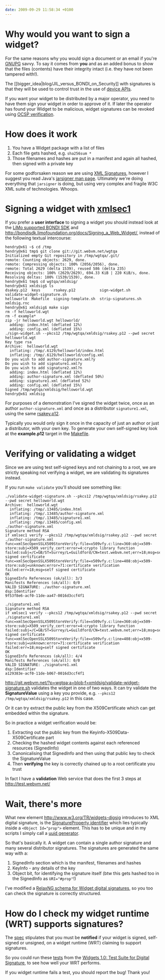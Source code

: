 ```yaml
---
date: 2009-09-29 11:58:34 +0100
---
```


# Why would you want to sign a widget?

For the same reasons why you would sign a document or an email if you're
[GNUPG](http://en.wikipedia.org/wiki/Gnupg) savvy. To say it comes from **you**
and as an added bonus to show that the files (contents) have their integrity
intact (i.e. they have not been tampered with!).

The [[bigger_idea|blog/JIL_versus_BONDI_on_Security]] with signatures is that
they will be used to control trust in the use of [device
APIs](http://www.w3.org/2009/dap/).

If you want your widget to be distributed by a major operator, you need to have
them sign your widget in order to approve of it. If later the operator has
found your Widget to be malicious, widget signatures can be revoked using [OCSP
verification](http://en.wikipedia.org/wiki/OCSP).

# How does it work

1. You have a Widget package with a list of files
2. Each file gets hashed, e.g. `sha256sum *`
3. Those filenames and hashes are put in a manifest and again all hashed, then signed with a private key

For some godforsaken reason we are using [XML
Signatures](http://www.w3.org/TR/widgets-digsig), however I suggest you read
Java's [jarsigner man
page](http://linux.die.net/man/1/jarsigner-java-1.6.0-openjdk). Ultimately
we're doing everything that `jarsigner` is doing, but using very complex and
fragile W3C XML suite of technologies. Whoops.

# Signing a widget with [xmlsec1](http://www.aleksey.com/xmlsec/)

If you prefer a **user interface** to signing a widget you should instead look
at the [LiMo supported BONDI SDK](http://bondisdk.limofoundation.org/) and
<http://bondisdk.limofoundation.org/docs/Signing_a_Web_Widget/>, instead of the
following textual intercourse:

	hendry@x61 ~$ cd /tmp
	hendry@x61 tmp$ git clone git://git.webvm.net/wgtqa
	Initialized empty Git repository in /tmp/wgtqa/.git/
	remote: Counting objects: 2629, done.
	remote: Compressing objects: 100% (2056/2056), done.
	remote: Total 2629 (delta 1539), reused 586 (delta 235)
	Receiving objects: 100% (2629/2629), 694.33 KiB | 220 KiB/s, done.
	Resolving deltas: 100% (1539/1539), done.
	hendry@x61 tmp$ cd wgtqa/xmldsig/
	hendry@x61 xmldsig$ ls
	dsakey.p12  keys      rsakey.p12           sign-widget.sh       validate-widget-signature.sh
	helloworld  Makefile  signing-template.sh  strip-signatures.sh  xmldsig.rnc
	hendry@x61 xmldsig$ make sign
	rm -f helloworld.wgt
	rm -f example*
	zip -jr helloworld.wgt helloworld/
	  adding: index.html (deflated 12%)
	  adding: config.xml (deflated 15%)
	./sign-widget.sh --pkcs12 /tmp/wgtqa/xmldsig/rsakey.p12 --pwd secret helloworld.wgt
	Key type rsa
	Archive:  helloworld.wgt
	  inflating: /tmp/.6129/helloworld/index.html
	  inflating: /tmp/.6129/helloworld/config.xml
	Do you wish to add author-signature.xml?y
	Do you wish to add signature1.xml?y
	Do you wish to add signature2.xml?n
	  adding: index.html (deflated 12%)
	  adding: author-signature.xml (deflated 50%)
	  adding: signature1.xml (deflated 52%)
	  adding: config.xml (deflated 15%)
	Signed /tmp/wgtqa/xmldsig/helloworld.wgt
	hendry@x61 xmldsig

For purposes of a demonstration I've signed the widget twice, once as an
author `author-signature.xml` and once as a distributor `signature1.xml`, using
the same
[rsakey.p12](http://git.webvm.net/?p=wgtqa;a=blob;f=xmldsig/rsakey.p12).

Typically you would only sign it once in the capacity of just an author or just
a distributor, with your own key. To generate your own self-signed key look at the
**example.p12** target in the
[Makefile](http://git.webvm.net/?p=wgtqa;a=blob;f=xmldsig/Makefile).

# Verifying or validating a widget

Since we are using test self-signed keys and not chaining to a root, we are
strictly speaking not verifying a widget, we are validating its signatures
instead.

If you run `make validate` you'll should see something like:

	./validate-widget-signature.sh --pkcs12 /tmp/wgtqa/xmldsig/rsakey.p12 --pwd secret helloworld.wgt
	Archive:  helloworld.wgt
	  inflating: /tmp/.13485/index.html
	  inflating: /tmp/.13485/author-signature.xml
	  inflating: /tmp/.13485/signature1.xml
	  inflating: /tmp/.13485/config.xml
	./author-signature.xml
	Signature method RSA
	if xmlsec1 verify --pkcs12 /tmp/wgtqa/xmldsig/rsakey.p12 --pwd secret ./author-signature.xml
	func=xmlSecOpenSSLX509StoreVerify:file=x509vfy.c:line=360:obj=x509-store:subj=X509_verify_cert:error=4:crypto library function failed:subj=/C=GB/ST=Surrey/L=Guildford/CN=test.webvm.net;err=18;msg=self signed certificate
	func=xmlSecOpenSSLX509StoreVerify:file=x509vfy.c:line=408:obj=x509-store:subj=unknown:error=71:certificate verification failed:err=18;msg=self signed certificate
	OK
	SignedInfo References (ok/all): 3/3
	Manifests References (ok/all): 0/0
	VALID SIGNATURE: ./author-signature.xml
	dsp:Identifier
	9f53f8e6-acf0-11de-aa47-0016d3ccf4f1

	./signature1.xml
	Signature method RSA
	if xmlsec1 verify --pkcs12 /tmp/wgtqa/xmldsig/rsakey.p12 --pwd secret ./signature1.xml
	func=xmlSecOpenSSLX509StoreVerify:file=x509vfy.c:line=360:obj=x509-store:subj=X509_verify_cert:error=4:crypto library function failed:subj=/C=GB/ST=Surrey/L=Guildford/CN=test.webvm.net;err=18;msg=self signed certificate
	func=xmlSecOpenSSLX509StoreVerify:file=x509vfy.c:line=408:obj=x509-store:subj=unknown:error=71:certificate verification failed:err=18;msg=self signed certificate
	OK
	SignedInfo References (ok/all): 4/4
	Manifests References (ok/all): 0/0
	VALID SIGNATURE: ./signature1.xml
	dsp:Identifier
	a129383e-acf0-11de-b067-0016d3ccf4f1

<http://git.webvm.net/?p=wgtqa;a=blob;f=xmldsig/validate-widget-signature.sh>
validates the widget in one of two ways. It can try validate the
**SignatureValue** using a key you provide, e.g. `--pkcs12
/tmp/wgtqa/xmldsig/rsakey.p12` in this case.

Or it can try extract the public key from the X509Certificate which can get
embedded within the signature.

So in practice a widget verification would be:

1. Extracting out the public key from the Keyinfo-X509Data-X509Certificate part
2. Checking the hashed widget contents against each referenced resources (SignedInfo)
3. Canonicalising that SignedInfo and then using that public key to check the SignatureValue
4. Then **verifying** the key is correctly chained up to a root certificate you trust

In fact I have a **validation** Web service that does the first 3 steps at <http://test.webvm.net/>

# Wait, there's more

What new element <http://www.w3.org/TR/widgets-digsig> introduces to XML
digital signature, is the [SignatureProperty
identifier](http://www.w3.org/TR/widgets-digsig/#identifier-signature-property)
which lies typically inside a `<Object Id="prop">` element. This has to be
unique and in my scripts I simply call a [uuid generator](http://en.wikipedia.org/wiki/Uuid).

So that's basically it. A widget can contain a single author signature and many
several distributor signatures. The signatures are generated the same way with
a:

1. SignedInfo section which is the manifest, filenames and hashes
2. KeyInfo - any details of the key
3. Object bit, for identifying the signature itself (btw this gets hashed too in the SignedInfo as `URI="#prop"`!)

I've modified a [RelaxNG schema for Widget digital
signatures](http://git.webvm.net/?p=wgtqa;a=blob;f=xmldsig/xmldsig.rnc), so you
too can check the signature is correctly structured.

# How do I check my widget runtime (WRT) supports signatures?

The [spec](http://www.w3.org/TR/widgets-digsig/#signature-verification)
stipulates that you must be **notified** if your widget is signed, self-signed
or unsigned, on a widget runtime (WRT) claiming to support signatures.

So you could run these
[tests](http://dev.w3.org/2006/waf/widgets-digsig/tests/test-suite-unstable.xml)
from the [Widgets 1.0: Test Suite for Digital
Signature](http://dev.w3.org/2006/waf/widgets-digsig/tests/), to see how well your WRT performs.

If you widget runtime fails a test, you should report the bug! Thank you!
